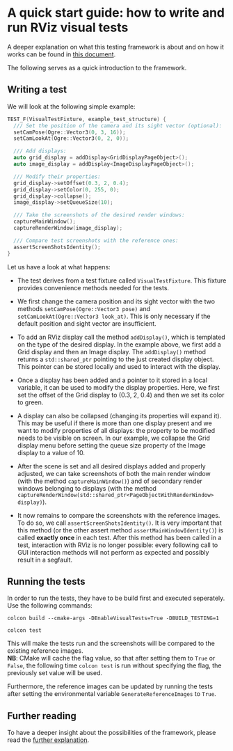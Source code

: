 # A quick start guide: how to write and run RViz visual tests
A deeper explanation on what this testing framework is about and on how it works can be found in [this document](documentation.md).

The following serves as a quick introduction to the framework.

## Writing a test

We will look at the following simple example:

```cpp {.line-numbers}
TEST_F(VisualTestFixture, example_test_structure) {
  /// Set the position of the camera and its sight vector (optional):
  setCamPose(Ogre::Vector3(0, 3, 16));
  setCamLookAt(Ogre::Vector3(0, 2, 0));

  /// Add displays:
  auto grid_display = addDisplay<GridDisplayPageObject>();
  auto image_display = addDisplay<ImageDisplayPageObject>();

  /// Modify their properties:
  grid_display->setOffset(0.3, 2, 0.4);
  grid_display->setColor(0, 255, 0);
  grid_display->collapse();
  image_display->setQueueSize(10);

  /// Take the screenshots of the desired render windows:
  captureMainWindow();
  captureRenderWindow(image_display);

  /// Compare test screenshots with the reference ones:
  assertScreenShotsIdentity();
}
```

Let us have a look at what happens:

- The test derives from a test fixture called `VisualTestFixture`.
This fixture provides convenience methods needed for the tests.

- We first change the camera position and its sight vector with the two methods `setCamPose(Ogre::Vector3 pose)` and `setCamLookAt(Ogre::Vector3 look_at)`.
This is only necessary if the default position and sight vector are insufficient.

- To add an RViz display call the method `addDisplay()`, which is templated on the type of the desired display.
In the example above, we first add a Grid display and then an Image display.
The `addDisplay()` method returns a `std::shared_ptr` pointing to the just created display object.
This pointer can be stored locally and used to interact with the display.

- Once a display has been added and a pointer to it stored in a local variable, it can be used to modify the display properties.
Here, we first set the offset of the Grid display to (0.3, 2, 0.4) and then we set its color to green.

- A display can also be collapsed (changing its properties will expand it). This may be useful if there is more than one display present and we want to modify properties of all displays: the property to be modified needs to be visible on screen.
In our example, we collapse the Grid display menu before setting the queue size property of the Image display to a value of 10.

- After the scene is set and all desired displays added and properly adjusted, we can take screenshots of both the main render
window (with the method `captureMainWindow()`) and of secondary render windows belonging to displays (with the method `captureRenderWindow(std::shared_ptr<PageObjectWithRenderWindow> display)`).

- It now remains to compare the screenshots with the reference images. To do so, we call `assertScreenShotsIdentity()`.
It is very important that this method (or the other assert method `assertMainWindowIdentity()`) is called **exactly once** in each test.
After this method has been called in a test, interaction with RViz is no longer possible: every following call to GUI interaction methods will not perform as expected and possibly result in a segfault.

## Running the tests

In order to run the tests, they have to be build first and executed seperately. Use the following commands:

    colcon build --cmake-args -DEnableVisualTests=True -DBUILD_TESTING=1
    
    colcon test

This will make the tests run and the screenshots will be compared to the existing reference images.  
**NB**: CMake will cache the flag value, so that after setting them to `True` or `False`, the following time `colcon test` is run without specifying the flag, the previously set value will be used.

Furthermore, the reference images can be updated by running the tests after setting the environmental variable `GenerateReferenceImages` to `True`.

## Further reading

To have a deeper insight about the possibilities of the framework, please read the [further explanation](documentation.md).
